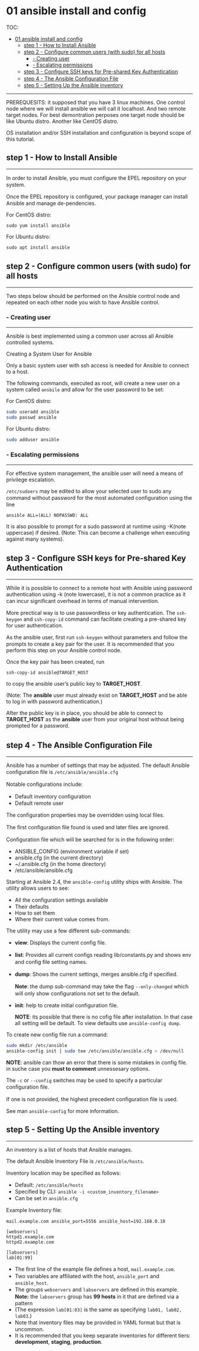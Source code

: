 # 01 ansible install and config
TOC:
- [01 ansible install and config](#01-ansible-install-and-config)
  - [step 1 - How to Install Ansible](#step-1---how-to-install-ansible)
  - [step 2 - Conﬁgure common users (with sudo) for all hosts](#step-2---conﬁgure-common-users-with-sudo-for-all-hosts)
    - [- Creating user](#--creating-user)
    - [- Escalating permissions](#--escalating-permissions)
  - [step 3 - Conﬁgure SSH keys for Pre-shared Key Authentication](#step-3---conﬁgure-ssh-keys-for-pre-shared-key-authentication)
  - [step 4 - The Ansible Conﬁguration File](#step-4---the-ansible-conﬁguration-file)
  - [step 5 - Setting Up the Ansible inventory](#step-5---setting-up-the-ansible-inventory)
---
PREREQUESITS: it supposed that you have 3 linux machines. One control node where we will install ansible we will call it localhost. And two remote target nodes. 
For best demontration perposes one target node should be like Ubuntu distro. Another like CentOS distro.

OS installation and/or SSH installation and configuration is beyond scope of this tutorial.

## step 1 - How to Install Ansible
---
In order to install Ansible, you must conﬁgure the EPEL repository on your system.

Once the EPEL repository is conﬁgured, your package manager can install Ansible and manage de-pendencies.

For CentOS distro:

`sudo yum install ansible`

For Ubuntu distro:

`sudo apt install ansible`



## step 2 - Conﬁgure common users (with sudo) for all hosts
---
Two steps below should be performed on the Ansible control node and repeated on each other node you wish to have Ansible control.

### - Creating user
---
Ansible is best implemented using a common user across all Ansible controlled systems.

Creating a System User for Ansible

Only a basic system user with ssh access is needed for Ansible to connect to a host.

The following commands, executed as root, will create a new user on a system called `ansbile` and allow for the user password to be set:

For CentOS distro:
```bash
sudo useradd ansible
sudo passwd ansible
```
For Ubuntu distro:
```bash
sudo adduser ansible
```
### - Escalating permissions
---
For effective system management, the ansible user will need a means of privilege escalation.

`/etc/sudoers` may be edited to allow your selected user to sudo any command without password for the most automated conﬁguration using the line 

`ansible ALL=(ALL) NOPASSWD: ALL`

It is also possible to prompt for a sudo password at runtime using -K(note uppercase) if desired. (Note: This can become a challenge when executing against many systems).

## step 3 - Conﬁgure SSH keys for Pre-shared Key Authentication
---
While it is possible to connect to a remote host with Ansible using password authentication using -k (note lowercase), it is not a common practice as it can incur signiﬁcant overhead in terms of manual intervention.

More prectical way is to use passwordless or key authentication. The `ssh-keygen` and `ssh-copy-id` command can facilitate creating a pre-shared key for user authentication.

As the ansible user, ﬁrst run `ssh-keygen` without parameters and follow the prompts to create a key pair for the user. It is recommended that you perform this step on your Ansible control node.

Once the key pair has been created, run 
```bash
ssh-copy-id ansible@TARGET_HOST
``` 
to copy the ansible user’s public key to **TARGET_HOST**.

(Note: The **ansible** user must already exist on **TARGET_HOST** and be able to log in with password authentication.)

After the public key is in place, you should be able to connect to **TARGET_HOST** as the **ansible** user from your original host without being prompted for a password.



## step 4 - The Ansible Conﬁguration File
---
Ansible has a number of settings that may be adjusted. The default Ansible conﬁguration ﬁle is `/etc/ansible/ansible.cfg`

Notable conﬁgurations include:
- Default inventory conﬁguration
- Default remote user

The conﬁguration properties may be overridden using local ﬁles. 

The ﬁrst conﬁguration ﬁle found is used and later ﬁles are ignored.

Conﬁguration ﬁle which will be searched for is in the following order:
- ANSIBLE_CONFIG (environment variable if set)
- ansible.cfg (in the current directory)
- ~/.ansible.cfg (in the home directory)
- /etc/ansible/ansible.cfg

Starting at Ansible 2.4, the `ansible-config` utility ships with Ansible. The utility allows users to see:
- All the conﬁguration settings available
- Their defaults
- How to set them
- Where their current value comes from.

The utility may use a few different sub-commands:
- **view**: Displays the current conﬁg ﬁle.
- **list**: Provides all current conﬁgs reading lib/constants.py and shows env and conﬁg ﬁle setting names.
- **dump**: Shows the current settings, merges ansible.cfg if speciﬁed. 

  **Note**: the dump sub-command may take the ﬂag `--only-changed` which will only show conﬁgurations not set to the default.

- **init**: help to create initial configuration file. 

    **NOTE**: its possible that there is no cofig file after installation. In that case all setting will be default. To view defaults use `ansible-config dump`. 

To create new config file run a command:

```bash
sudo mkdir /etc/ansible
ansible-config init | sudo tee /etc/ansible/ansible.cfg > /dev/null
```
**NOTE**: ansible can thow an error that there is some mistakes in config file. in suche case you **must to comment** unnessesary options.

The `-c` or `--config` switches may be used to specify a particular conﬁguration ﬁle.

If one is not provided, the highest precedent conﬁguration ﬁle is used.

See man `ansible-config` for more information.



## step 5 - Setting Up the Ansible inventory
---
An inventory is a list of hosts that Ansible manages.

The default Ansible Inventory File is `/etc/ansible/hosts`.

Inventory location may be speciﬁed as follows:
- Default: `/etc/ansible/hosts`
- Speciﬁed by CLI: `ansible -i <custom_inventory_filename>`
- Can be set in `ansible.cfg`

Example Inventory ﬁle:
```
mail.example.com ansible_port=5556 ansible_host=192.168.0.10

[webservers]
httpd1.example.com
httpd2.example.com

[labservers]
lab[01:99]
```
- The ﬁrst line of the example ﬁle deﬁnes a host, `mail.example.com`.
- Two variables are afﬁliated with the host, `ansible_port` and `ansible_host`.
- The groups `webservers` and `labservers` are deﬁned in this example.
**Note:** the `labservers` group has **99 hosts** in it that are deﬁned via a pattern
- (The expression `lab[01:03]` is the same as specifying `lab01, lab02, lab03`.)
- Note that inventory ﬁles may be provided in YAML format but that is uncommon.
- It is recommended that you keep separate inventories for different tiers: **development**, **staging**, **production**.